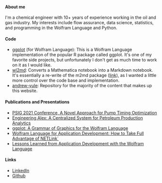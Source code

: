#### About me
I'm a chemical engineer with 10+ years of experience working in the oil and gas industry. My interests include flow assurance, data science, statistics, and programming in the Wolfram Language and Python.

#### Code
- [ggplot](https://github.com/ayule89/ggplot) (for Wolfram  Language): This is a Wolfram Language implementation of the popular R package called ggplot. It's one of my favorite side projects, but unfortunately I don't get as much time to work on it as I would like.
- [wl2md](https://github.com/ayule89/wl2md): Converts a Mathematica notebook into a Markdown notebook. It's essentially a re-write of the m2md package ([link](https://github.com/kubaPod/M2MD)), as I wanted a little more control over the code base and implementation.
- [andrew-yule](https://github.com/ayule89/andrew-yule): Repository for the majority of the content that makes up this website.

#### Publications and Presentations
- [PSIG 2021 Conference, A Novel Approach for Pump Timing Optimization](https://onepetro.org/PSIGAM/proceedings-abstract/PSIG21/All-PSIG21/PSIG-2105/463593)
- [Engineering Alex: A Centralized System for Petroleum Production Analytics](https://www.wolfram.com/customer-stories/centralized-system-petroleum-production-analytics.html)
- [ggplot: A Grammar of Graphics for the Wolfram Language](https://www.youtube.com/watch?v=6dmKX_G4MBs)
- [Wolfram Language for Application Development: How to Take Full Advantage of NETLink`](https://www.youtube.com/watch?v=4kmJRv8wrl4)
- [Lessons Learned from Application Development with the Wolfram Language](https://www.youtube.com/watch?v=gKOfyGut59s)

#### Links
- [LinkedIn](https://www.linkedin.com/in/andrew-yule-58571b5b/)
- [Github](https://github.com/ayule89)